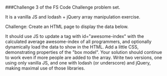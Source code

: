 ###Challenge 3 of the FS Code Challenge problem set.

It is a vanilla JS and lodash + jQuery array manipulation exercise.

Challenge: Create an HTML page to display the data below.

It should use JS to update a tag with id="awesome-index" with the calculated average awesome-index of all programmers, and optionally dynamically load the data to show in the HTML. Add a little CSS, demonstrating properties of the "box model". Your solution should continue to work even if more people are added to the array. Write two versions, one using only vanilla JS, and one with lodash (or underscore) and jQuery, making maximal use of those libraries.
